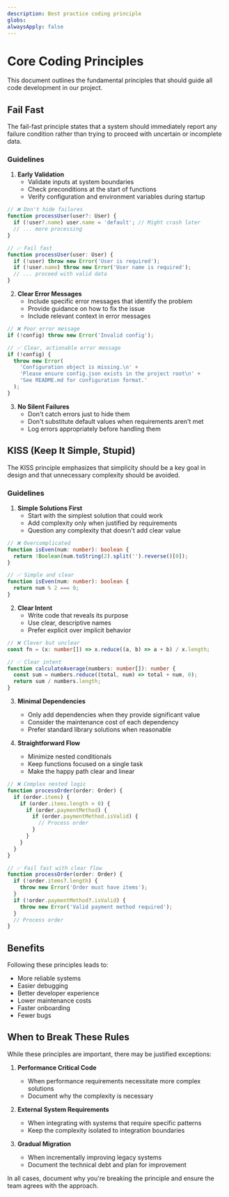 ```yaml
---
description: Best practice coding principle
globs: 
alwaysApply: false
---
```

# Core Coding Principles

This document outlines the fundamental principles that should guide all code development in our project.

## Fail Fast

The fail-fast principle states that a system should immediately report any failure condition rather than trying to proceed with uncertain or incomplete data.

### Guidelines

1. **Early Validation**
   - Validate inputs at system boundaries
   - Check preconditions at the start of functions
   - Verify configuration and environment variables during startup

```typescript
// ❌ Don't hide failures
function processUser(user?: User) {
  if (!user?.name) user.name = 'default'; // Might crash later
  // ... more processing
}

// ✅ Fail fast
function processUser(user: User) {
  if (!user) throw new Error('User is required');
  if (!user.name) throw new Error('User name is required');
  // ... proceed with valid data
}
```

2. **Clear Error Messages**
   - Include specific error messages that identify the problem
   - Provide guidance on how to fix the issue
   - Include relevant context in error messages

```typescript
// ❌ Poor error message
if (!config) throw new Error('Invalid config');

// ✅ Clear, actionable error message
if (!config) {
  throw new Error(
    'Configuration object is missing.\n' +
    'Please ensure config.json exists in the project root\n' +
    'See README.md for configuration format.'
  );
}
```

3. **No Silent Failures**
   - Don't catch errors just to hide them
   - Don't substitute default values when requirements aren't met
   - Log errors appropriately before handling them

## KISS (Keep It Simple, Stupid)

The KISS principle emphasizes that simplicity should be a key goal in design and that unnecessary complexity should be avoided.

### Guidelines

1. **Simple Solutions First**
   - Start with the simplest solution that could work
   - Add complexity only when justified by requirements
   - Question any complexity that doesn't add clear value

```typescript
// ❌ Overcomplicated
function isEven(num: number): boolean {
  return !Boolean(num.toString(2).split('').reverse()[0]);
}

// ✅ Simple and clear
function isEven(num: number): boolean {
  return num % 2 === 0;
}
```

2. **Clear Intent**
   - Write code that reveals its purpose
   - Use clear, descriptive names
   - Prefer explicit over implicit behavior

```typescript
// ❌ Clever but unclear
const fn = (x: number[]) => x.reduce((a, b) => a + b) / x.length;

// ✅ Clear intent
function calculateAverage(numbers: number[]): number {
  const sum = numbers.reduce((total, num) => total + num, 0);
  return sum / numbers.length;
}
```

3. **Minimal Dependencies**
   - Only add dependencies when they provide significant value
   - Consider the maintenance cost of each dependency
   - Prefer standard library solutions when reasonable

4. **Straightforward Flow**
   - Minimize nested conditionals
   - Keep functions focused on a single task
   - Make the happy path clear and linear

```typescript
// ❌ Complex nested logic
function processOrder(order: Order) {
  if (order.items) {
    if (order.items.length > 0) {
      if (order.paymentMethod) {
        if (order.paymentMethod.isValid) {
          // Process order
        }
      }
    }
  }
}

// ✅ Fail fast with clear flow
function processOrder(order: Order) {
  if (!order.items?.length) {
    throw new Error('Order must have items');
  }
  if (!order.paymentMethod?.isValid) {
    throw new Error('Valid payment method required');
  }
  // Process order
}
```

## Benefits

Following these principles leads to:
- More reliable systems
- Easier debugging
- Better developer experience
- Lower maintenance costs
- Faster onboarding
- Fewer bugs

## When to Break These Rules

While these principles are important, there may be justified exceptions:

1. **Performance Critical Code**
   - When performance requirements necessitate more complex solutions
   - Document why the complexity is necessary

2. **External System Requirements**
   - When integrating with systems that require specific patterns
   - Keep the complexity isolated to integration boundaries

3. **Gradual Migration**
   - When incrementally improving legacy systems
   - Document the technical debt and plan for improvement

In all cases, document why you're breaking the principle and ensure the team agrees with the approach.
